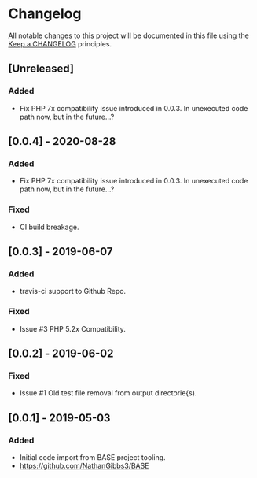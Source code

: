 # Changelog
All notable changes to this project will be documented in this file using the
[Keep a CHANGELOG](http://keepachangelog.com) principles.

## [Unreleased]
### Added
- Fix PHP 7x compatibility issue introduced in 0.0.3.
  In unexecuted code path now, but in the future...?

## [0.0.4] - 2020-08-28
### Added
- Fix PHP 7x compatibility issue introduced in 0.0.3.
  In unexecuted code path now, but in the future...?
### Fixed
- CI build breakage.

## [0.0.3] - 2019-06-07
### Added
- travis-ci support to Github Repo.
### Fixed
- Issue #3 PHP 5.2x Compatibility.

## [0.0.2] - 2019-06-02
### Fixed
- Issue #1 Old test file removal from output directorie{s).

## [0.0.1] - 2019-05-03
### Added
- Initial code import from BASE project tooling.
- https://github.com/NathanGibbs3/BASE
